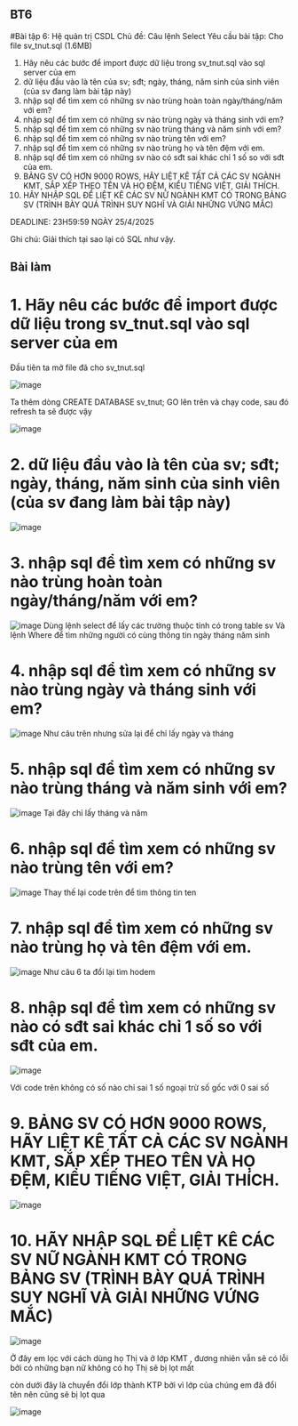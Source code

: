 ## BT6
#Bài tập 6: Hệ quản trị CSDL
Chủ đề: Câu lệnh Select
Yêu cầu bài tập: 
Cho file sv_tnut.sql (1.6MB)
1. Hãy nêu các bước để import được dữ liệu trong sv_tnut.sql vào sql server của em
2. dữ liệu đầu vào là tên của sv; sđt; ngày, tháng, năm sinh của sinh viên (của sv đang làm bài tập này)
3. nhập sql để tìm xem có những sv nào trùng hoàn toàn ngày/tháng/năm với em?
4. nhập sql để tìm xem có những sv nào trùng ngày và tháng sinh với em?
5. nhập sql để tìm xem có những sv nào trùng tháng và năm sinh với em?
6. nhập sql để tìm xem có những sv nào trùng tên với em?
7. nhập sql để tìm xem có những sv nào trùng họ và tên đệm với em.
8. nhập sql để tìm xem có những sv nào có sđt sai khác chỉ 1 số so với sđt của em.
9. BẢNG SV CÓ HƠN 9000 ROWS, HÃY LIỆT KÊ TẤT CẢ CÁC SV NGÀNH KMT, SẮP XẾP THEO TÊN VÀ HỌ ĐỆM, KIỂU TIẾNG  VIỆT, GIẢI THÍCH.
10. HÃY NHẬP SQL ĐỂ LIỆT KÊ CÁC SV NỮ NGÀNH KMT CÓ TRONG BẢNG SV (TRÌNH BÀY QUÁ TRÌNH SUY NGHĨ VÀ GIẢI NHỮNG VỨNG MẮC)

DEADLINE: 23H59:59 NGÀY 25/4/2025

Ghi chú: Giải thích tại sao lại có SQL như vậy.
## Bài làm
# 1. Hãy nêu các bước để import được dữ liệu trong sv_tnut.sql vào sql server của em

Đầu tiên ta mở file đã cho sv_tnut.sql

![image](https://github.com/user-attachments/assets/b607b98e-c78d-454a-90ae-4b25fc2e78a0) 

Ta thêm dòng CREATE DATABASE sv_tnut; GO lên trên và chạy code, sau đó refresh ta sẽ được vậy

![image](https://github.com/user-attachments/assets/4f8c4e22-424f-4680-809a-fbcc19a2f66b)
# 2. dữ liệu đầu vào là tên của sv; sđt; ngày, tháng, năm sinh của sinh viên (của sv đang làm bài tập này)
![image](https://github.com/user-attachments/assets/e3bda6c0-7d5d-421b-8def-006bf072fd9f)
# 3. nhập sql để tìm xem có những sv nào trùng hoàn toàn ngày/tháng/năm với em?
![image](https://github.com/user-attachments/assets/695bdeb0-960e-407a-8f62-cf9732c13fe1) 
Dùng lệnh select để lấy các trường thuộc tính có trong table sv
Và lệnh Where để tìm những người có cùng thông tin ngày tháng năm sinh
# 4. nhập sql để tìm xem có những sv nào trùng ngày và tháng sinh với em?
![image](https://github.com/user-attachments/assets/b6d654ce-3d0f-494d-b3b7-41d575d43650) 
Như câu trên nhưng sửa lại để chỉ lấy ngày và tháng
# 5. nhập sql để tìm xem có những sv nào trùng tháng và năm sinh với em?
![image](https://github.com/user-attachments/assets/e6a9a81a-ef18-42f3-b068-ca0d3bcca096) 
Tại đây chỉ lấy tháng và năm
# 6. nhập sql để tìm xem có những sv nào trùng tên với em?
![image](https://github.com/user-attachments/assets/7bca8882-5b99-42ca-8fe2-9264031ab48b) 
Thay thế lại code trên để tìm thông tin ten
# 7. nhập sql để tìm xem có những sv nào trùng họ và tên đệm với em.
![image](https://github.com/user-attachments/assets/4593373a-d704-4f80-9e13-ba9e46eb229e) 
Như câu 6 ta đổi lại tìm hodem
# 8. nhập sql để tìm xem có những sv nào có sđt sai khác chỉ 1 số so với sđt của em.
![image](https://github.com/user-attachments/assets/63a0ef05-5ef5-4104-b375-b68c830f548f) 

Với code trên không có số nào chỉ sai 1 số ngoại trừ số gốc với 0 sai số

# 9. BẢNG SV CÓ HƠN 9000 ROWS, HÃY LIỆT KÊ TẤT CẢ CÁC SV NGÀNH KMT, SẮP XẾP THEO TÊN VÀ HỌ ĐỆM, KIỂU TIẾNG  VIỆT, GIẢI THÍCH.
![image](https://github.com/user-attachments/assets/db64c07b-c71e-4ad5-93e1-9e1d8b3b2c57) 
# 10. HÃY NHẬP SQL ĐỂ LIỆT KÊ CÁC SV NỮ NGÀNH KMT CÓ TRONG BẢNG SV (TRÌNH BÀY QUÁ TRÌNH SUY NGHĨ VÀ GIẢI NHỮNG VỨNG MẮC)
![image](https://github.com/user-attachments/assets/e9deb5d9-1817-42f3-8c7c-d3c9920a6575) 

Ở đây em lọc với cách dùng họ Thị và ở lớp KMT , đương nhiên vẫn sẽ có lỗi bởi có những bạn nữ không có họ Thị sẽ bị lọt mất

còn dưới đây là chuyển đổi lớp thành KTP bởi vì lớp của chúng em đã đổi tên nên cũng sẽ bị lọt qua

![image](https://github.com/user-attachments/assets/add76d2e-6704-49e3-8cae-6d3cea257515)







